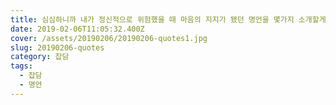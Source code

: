```yaml
---
title: 심심하니까 내가 정신적으로 위험했을 때 마음의 지지가 됐던 명언을 몇가지 소개할게
date: 2019-02-06T11:05:32.400Z
cover: /assets/20190206/20190206-quotes1.jpg
slug: 20190206-quotes
category: 잡담
tags:
  - 잡담
  - 명언
---
```

